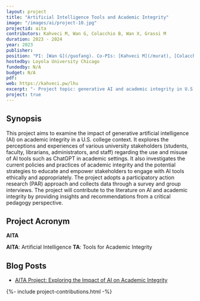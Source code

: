 ```yaml
---
layout: project
title: "Artificial Intelligence Tools and Academic Integrity"
image: "/images/ai/project-10.jpg"
projectid: aita
contributors: Kahveci M, Wan G, Colacchio B, Wan X, Grassi M
duration: 2023 - 2024
year: 2023
publisher:
position: "PI: [Wan G](/guofang). Co-PIs: [Kahveci M](/murat), [Colacchio B](/bridget), [Wan X](/xiang), [Grassi M](/mariana)"
hostedby: Loyola University Chicago
fundedby: N/A
budget: N/A
pdf:
web: https://kahveci.pw/lhu
excerpt: "- Project topic: generative AI and academic integrity in U.S. college context. Project goal: explore perceptions and experiences of university stakeholders on AI tools such as ChatGPT. Project method: participatory action research (PAR) with survey and group interviews. Project contribution: provide insights and recommendations from critical pedagogy perspective."
project: true
---
```


## Synopsis

This project aims to examine the impact of generative artificial intelligence (AI) on academic integrity in a U.S. college context. It explores the perceptions and experiences of various university stakeholders (students, faculty, librarians, administrators, and staff) regarding the use and misuse of AI tools such as ChatGPT in academic settings. It also investigates the current policies and practices of academic integrity and the potential strategies to educate and empower stakeholders to engage with AI tools ethically and appropriately. The project adopts a participatory action research (PAR) approach and collects data through a survey and group interviews. The project will contribute to the literature on AI and academic integrity by providing insights and recommendations from a critical pedagogy perspective.

## Project Acronym

**AITA**

**AITA**: Artificial Intelligence
**TA**: Tools for Academic Integrity

## Blog Posts

* [AITA Project: Exploring the Impact of AI on Academic Integrity](/zjv)

{%- include project-contributions.html -%}

